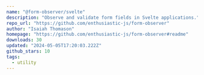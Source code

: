 ```yaml
---
name: "@form-observer/svelte"
description: "Observe and validate form fields in Svelte applications."
repo_url: "https://github.com/enthusiastic-js/form-observer"
author: "Isaiah Thomason"
homepage: "https://github.com/enthusiastic-js/form-observer#readme"
downloads: 30
updated: "2024-05-05T17:20:03.222Z"
github_stars: 10
tags: 
  - utility
---
```

